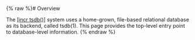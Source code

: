 {% raw %}# Overview

The [\[incr tsdb()\]](http://www.delph-in.net/itsdb) system uses a
home-grown, file-based relational database as its backend, called
tsdb(1). This page provides the top-level entry point to database-level
information.
<update date omitted for speed>{% endraw %}